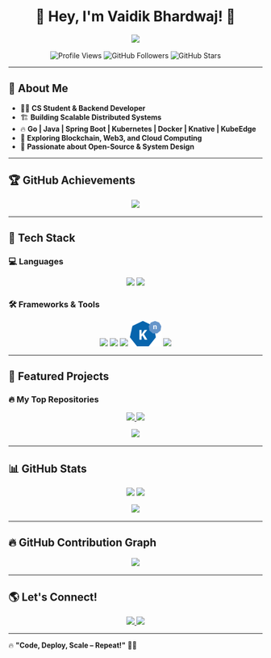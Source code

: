 <h1 align="center">🚀 Hey, I'm Vaidik Bhardwaj! 👋</h1>

<p align="center">
  <img src="https://readme-typing-svg.herokuapp.com?font=Fira+Code&pause=1000&color=36BCF7&center=true&vCenter=true&width=600&lines=Backend+Developer+%7C+CS+Student;Building+Distributed+Systems+%7C+Cloud+Computing;Go+%7C+Java+%7C+Docker+%7C+Kubernetes+%7C+Knative;Open-Source+Contributor+%7C+Always+Learning!">
</p>

<p align="center">
  <img src="https://komarev.com/ghpvc/?username=vaidikcode&style=for-the-badge&color=blue" alt="Profile Views">
  <img src="https://img.shields.io/github/followers/vaidikcode?label=Followers&style=for-the-badge" alt="GitHub Followers">
  <img src="https://img.shields.io/github/stars/vaidikcode?affiliations=OWNER&style=for-the-badge&color=yellow" alt="GitHub Stars">
</p>

---

## 🌟 About Me  
- 👨‍💻 **CS Student & Backend Developer**  
- 🏗️ **Building Scalable Distributed Systems**  
- 🔥 **Go | Java | Spring Boot | Kubernetes | Docker | Knative | KubeEdge**  
- 📜 **Exploring Blockchain, Web3, and Cloud Computing**  
- 🚀 **Passionate about Open-Source & System Design**  

---

## 🏆 GitHub Achievements  
<p align="center">
  <img src="https://github-profile-trophy.vercel.app/?username=vaidikcode&theme=radical&no-frame=true&margin-w=15&row=1" />
</p>

---

## 🚀 Tech Stack  
### **💻 Languages**  
<p align="center">
  <img src="https://cdn.jsdelivr.net/gh/devicons/devicon/icons/go/go-original-wordmark.svg" height="50">
  <img src="https://cdn.jsdelivr.net/gh/devicons/devicon/icons/java/java-original-wordmark.svg" height="50">
</p>

### **🛠️ Frameworks & Tools**  
<p align="center">
  <img src="https://cdn.jsdelivr.net/gh/devicons/devicon/icons/spring/spring-original-wordmark.svg" height="50">
  <img src="https://cdn.jsdelivr.net/gh/devicons/devicon/icons/docker/docker-original-wordmark.svg" height="50">
  <img src="https://cdn.jsdelivr.net/gh/devicons/devicon/icons/kubernetes/kubernetes-plain-wordmark.svg" height="50">
  <img src="https://raw.githubusercontent.com/cncf/artwork/master/projects/knative/horizontal/color/knative-horizontal-color.png" height="50">
  <img src="https://raw.githubusercontent.com/kubeedge/kubeedge/master/docs/img/kubeedge.png" height="50">
</p>

---

## 📌 Featured Projects  
### 🔥 My Top Repositories  
<p align="center">
  <a href="https://github.com/vaidikcode/ChainPay">
    <img src="https://github-readme-stats.vercel.app/api/pin/?username=vaidikcode&repo=ChainPay&theme=radical">
  </a>
  <a href="https://github.com/vaidikcode/SatHack-B_Carbon_Read">
    <img src="https://github-readme-stats.vercel.app/api/pin/?username=vaidikcode&repo=SatHack-B_Carbon_Read&theme=radical">
  </a>
</p>

<p align="center">
  <a href="https://github.com/vaidikcode/E-com">
    <img src="https://github-readme-stats.vercel.app/api/pin/?username=vaidikcode&repo=E-com&theme=radical">
  </a>
</p>

---

## 📊 GitHub Stats  
<p align="center">
  <img src="https://github-readme-stats.vercel.app/api?username=vaidikcode&show_icons=true&theme=radical" width="45%" />
  <img src="https://github-readme-streak-stats.herokuapp.com/?user=vaidikcode&theme=radical" width="45%" />
</p>

<p align="center">
  <img src="https://github-readme-stats.vercel.app/api/top-langs/?username=vaidikcode&layout=compact&theme=radical" width="45%" />
</p>

---

## 🔥 GitHub Contribution Graph  
<p align="center">
  <img src="https://github-readme-activity-graph.vercel.app/graph?username=vaidikcode&theme=react-dark&hide_border=true">
</p>

---

## 🌎 Let's Connect!  
<p align="center">
  <a href="mailto:vaidikbhardwaj00@gmail.com">
    <img src="https://img.shields.io/badge/Gmail-D14836?style=for-the-badge&logo=gmail&logoColor=white" />
  </a>
  <a href="https://twitter.com/VaidikBhrdwj">
    <img src="https://img.shields.io/badge/Twitter-1DA1F2?style=for-the-badge&logo=twitter&logoColor=white" />
  </a>
</p>

---

🔥 **"Code, Deploy, Scale – Repeat!"** 🚀🔥




<!---
vaidikcode/vaidikcode is a ✨ special ✨ repository because its `README.md` (this file) appears on your GitHub profile.
You can click the Preview link to take a look at your changes.
--->
